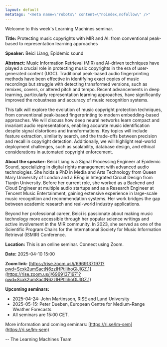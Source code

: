 ```yaml
---
layout: default
metatags: "<meta name=\"robots\" content=\"noindex,nofollow\" />"
---
```

 
Welcome to this week's Learning Machines seminar.

**Title:** Protecting music copyrights with MIR and AI: from conventional peak-based to representation learning approaches

**Speaker:** Beici Liang, Epidemic sound

**Abstract:** Music Information Retrieval (MIR) and AI-driven techniques have played a crucial role in protecting music copyrights in the era of user-generated content (UGC). Traditional peak-based audio fingerprinting methods have been effective in identifying exact copies of music recordings but struggle with detecting transformed versions, such as remixes, covers, or altered pitch and tempo. Recent advancements in deep learning, particularly representation learning approaches, have significantly improved the robustness and accuracy of music recognition systems.

This talk will explore the evolution of music copyright protection techniques, from conventional peak-based fingerprinting to modern embedding-based approaches. We will discuss how deep neural networks learn compact and invariant audio representations, enabling accurate music identification despite signal distortions and transformations. Key topics will include feature extraction, similarity search, and the trade-offs between precision and recall in copyright detection. Additionally, we will highlight real-world deployment challenges, such as scalability, database design, and ethical considerations in automated copyright enforcement.

**About the speaker:** Beici Liang is a Signal Processing Engineer at Epidemic Sound, specializing in digital rights management with advanced audio technologies. She holds a PhD in Media and Arts Technology from Queen Mary University of London and a BEng in Integrated Circuit Design from Tianjin University. Before her current role, she worked as a Backend and Cloud Engineer at multiple audio startups and as a Research Engineer at Tencent Music Entertainment, gaining extensive experience in large-scale music recognition and recommendation systems. Her work bridges the gap between academic research and real-world industry applications.

Beyond her professional career, Beici is passionate about making music technology more accessible through her popular science writings and active involvement in the MIR community. In 2023, she served as one of the Scientific Program Chairs for the International Society for Music Information Retrieval (ISMIR) Conference.

**Location:** This is an online seminar. Connect using Zoom.

**Date:** 2025-04-10 15:00

**Zoom link:** [https://rise.zoom.us/j/69691371971?pwd=Scxk2umSactN6zzIHPtlIihoGlJlGZ.1](https://rise.zoom.us/j/69691371971?pwd=Scxk2umSactN6zzIHPtlIihoGlJlGZ.1)

**Upcoming seminars:**

* 2025-04-24: John Martinsson, RISE and Lund University
* 2025-05-15: Peter Dueben, European Centre for Medium-Range Weather Forecasts
* All seminars are 15:00 CET.

More information and coming seminars: [https://ri.se/lm-sem](https://ri.se/lm-sem)

-- The Learning Machines Team

